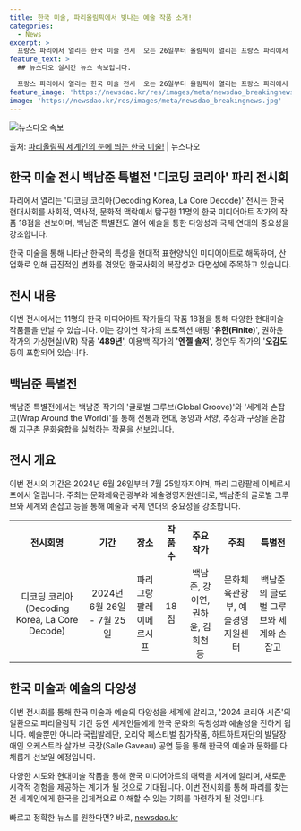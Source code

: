 ```yaml
---
title: 한국 미술, 파리올림픽에서 빛나는 예술 작품 소개!
categories:
  - News
excerpt: >
  프랑스 파리에서 열리는 한국 미술 전시  오는 26일부터 올림픽이 열리는 프랑스 파리에서 전 세계인에게 한국…
feature_text: >
  ## 뉴스다오 실시간 뉴스 속보입니다.

  프랑스 파리에서 열리는 한국 미술 전시  오는 26일부터 올림픽이 열리는 프랑스 파리에서 전 세계인에게 한국…
feature_image: 'https://newsdao.kr/res/images/meta/newsdao_breakingnews.jpg'
image: 'https://newsdao.kr/res/images/meta/newsdao_breakingnews.jpg'
---
```


![뉴스다오 속보](https://newsdao.kr/res/images/meta/newsdao_breakingnews.jpg)

<p>출처: <a href="https://newsdao.kr/4725" rel="dofollow">파리올림픽 세계인의 눈에 띄는 한국 미술!</a> | 뉴스다오</p>

<h2 data-ke-size="size26">한국 미술 전시 백남준 특별전 '디코딩 코리아' 파리 전시회</h2>
파리에서 열리는 '디코딩 코리아(Decoding Korea, La Core Decode)' 전시는 한국 현대사회를 사회적, 역사적, 문화적 맥락에서 탐구한 11명의 한국 미디어아트 작가의 작품 18점을 선보이며, 백남준 특별전도 열어 예술을 통한 다양성과 국제 연대의 중요성을 강조합니다.

<p data-ke-size="size16">한국 미술을 통해 나타난 한국의 특성을 현대적 표현양식인 미디어아트로 해독하며, 산업화로 인해 급진적인 변화를 겪었던 한국사회의 복잡성과 다면성에 주목하고 있습니다.</p>

<h2 data-ke-size="size24">전시 내용</h2>
이번 전시에서는 11명의 한국 미디어아트 작가들의 작품 18점을 통해 다양한 현대미술 작품들을 만날 수 있습니다. 이는 강이연 작가의 프로젝션 매핑 '<b>유한(Finite)</b>', 권하윤 작가의 가상현실(VR) 작품 '<b>489년</b>', 이용백 작가의 '<b>엔젤 솔저</b>', 정연두 작가의 '<b>오감도</b>' 등이 포함되어 있습니다.

<h2 data-ke-size="size24">백남준 특별전</h2>
백남준 특별전에서는 백남준 작가의 '글로벌 그루브(Global Groove)'와 '세계와 손잡고(Wrap Around the World)'를 통해 전통과 현대, 동양과 서양, 추상과 구상을 혼합해 지구촌 문화융합을 실험하는 작품을 선보입니다.

<h2 data-ke-size="size24">전시 개요</h2>
이번 전시의 기간은 2024년 6월 26일부터 7월 25일까지이며, 파리 그랑팔레 이메르시프에서 열립니다. 주최는 문화체육관광부와 예술경영지원센터로, 백남준의 글로벌 그루브와 세계와 손잡고 등을 통해 예술과 국제 연대의 중요성을 강조합니다.

<table>
  <tr>
    <td style="text-align: center; height: 17px;"><b>전시회명</b></td>
    <td style="text-align: center; height: 17px;"><b>기간</b></td>
    <td style="text-align: center; height: 17px;"><b>장소</b></td>
    <td style="text-align: center; height: 17px;"><b>작품 수</b></td>
    <td style="text-align: center; height: 17px;"><b>주요 작가</b></td>
    <td style="text-align: center; height: 17px;"><b>주최</b></td>
    <td style="text-align: center; height: 17px;"><b>특별전</b></td>
  </tr>
  <tr>
    <td style="text-align: center; height: 17px;">디코딩 코리아 (Decoding Korea, La Core Decode)</td>
    <td style="text-align: center; height: 17px;">2024년 6월 26일 - 7월 25일</td>
    <td style="text-align: center; height: 17px;">파리 그랑팔레 이메르시프</td>
    <td style="text-align: center; height: 17px;">18점</td>
    <td style="text-align: center; height: 17px;">백남준, 강이연, 권하윤, 김희천 등</td>
    <td style="text-align: center; height: 17px;">문화체육관광부, 예술경영지원센터</td>
    <td style="text-align: center; height: 17px;">백남준의 글로벌 그루브와 세계와 손잡고</td>
  </tr>
</table>

<h2 data-ke-size="size24">한국 미술과 예술의 다양성</h2>
이번 전시회를 통해 한국 미술과 예술의 다양성을 세계에 알리고, '2024 코리아 시즌'의 일환으로 파리올림픽 기간 동안 세계인들에게 한국 문화의 독창성과 예술성을 전하게 됩니다. 예술뿐만 아니라 국립발레단, 오리악 페스티벌 참가작품, 하트하트재단의 발달장애인 오케스트라 살가보 극장(Salle Gaveau) 공연 등을 통해 한국의 예술과 문화를 다채롭게 선보일 예정입니다.

다양한 시도와 현대미술 작품을 통해 한국 미디어아트의 매력을 세계에 알리며, 새로운 시각적 경험을 제공하는 계기가 될 것으로 기대됩니다. 이번 전시회를 통해 파리를 찾는 전 세계인에게 한국을 입체적으로 이해할 수 있는 기회를 마련하게 될 것입니다. 

빠르고 정확한 뉴스를 원한다면? 바로, <a href="https://newsdao.kr" rel="dofollow">newsdao.kr</a>


